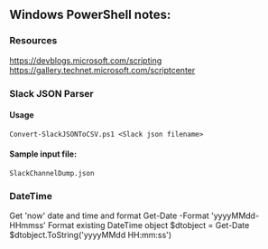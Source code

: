 ## Windows PowerShell notes:

### Resources
https://devblogs.microsoft.com/scripting <br />
https://gallery.technet.microsoft.com/scriptcenter 

### Slack JSON Parser

#### Usage
    Convert-SlackJSONToCSV.ps1 <Slack json filename>

#### Sample input file:
    SlackChannelDump.json

### DateTime
Get 'now' date and time and format
    Get-Date -Format 'yyyyMMdd-HHmmss'
Format existing DateTime object
    $dtobject = Get-Date
    $dtobject.ToString('yyyyMMdd HH:mm:ss')
